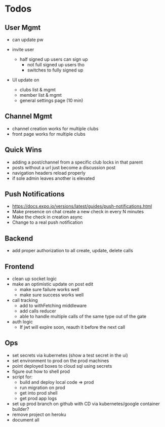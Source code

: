 # Todos

## User Mgmt
- can update pw

- invite user
  - half signed up users can sign up
    - not full signed up users tho
    - switches to fully signed up

- UI update on
  - clubs list & mgmt
  - member list & mgmt
  - general settings page (10 min)

## Channel Mgmt
- channel creation works for multiple clubs
- front page works for multiple clubs

## Quick Wins
- adding a post/channel from a specific
  club locks in that parent
- posts without a url just become a discussion post
- navigation headers reload properly
- if sole admin leaves another is elevated

## Push Notifications
- https://docs.expo.io/versions/latest/guides/push-notifications.html
- Make presence on chat create a new check in
  every N minutes
- Make the check in creation async
- Change to a real push notification

## Backend
  - add proper authorization to all create, update, delete calls

## Frontend
  - clean up socket logic
  - make an optimistic update on post edit
    - make sure failure works well
    - make sure success works well
  - call tracking
    - add to withFetching middleware
    - add calls reducer
    - able to handle multiple calls of the same type
      out of the gate
  - auth logic
    - If jwt will expire soon, reauth it before the next call

## Ops
- set secrets via kubernetes (show a test secret in the ui)
- set environment to prod on the prod machines
- point deployed boxes to cloud sql using secrets
- figure out how to shell prod
- script for:
  - build and deploy local code => prod
  - run migration on prod
  - get into prod shell
  - get prod app logs
- set up prod branch on github with CD via
  kubernetes/google container builder?
- remove project on heroku
- document all
